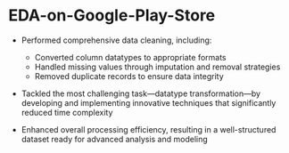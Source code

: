 # EDA-on-Google-Play-Store
* Performed comprehensive data cleaning, including:

  * Converted column datatypes to appropriate formats
  * Handled missing values through imputation and removal strategies
  * Removed duplicate records to ensure data integrity
* Tackled the most challenging task—datatype transformation—by developing and implementing innovative techniques that significantly reduced time complexity
* Enhanced overall processing efficiency, resulting in a well-structured dataset ready for advanced analysis and modeling

